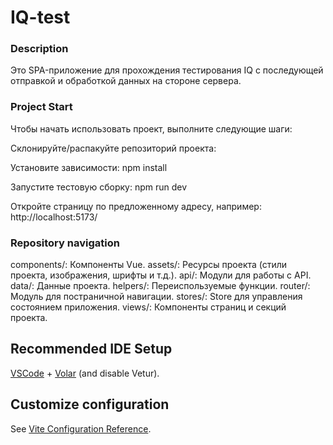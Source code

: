 # IQ-test

### Description

Это SPA-приложение для прохождения тестирования IQ с последующей отправкой и обработкой данных на стороне сервера. 

### Project Start

Чтобы начать использовать проект, выполните следующие шаги:

Склонируйте/распакуйте репозиторий проекта:

Установите зависимости:
npm install

Запустите тестовую сборку:
npm run dev

Откройте страницу по предложенному адресу, например:
http://localhost:5173/

### Repository navigation

components/: Компоненты Vue.
assets/: Ресурсы проекта (стили проекта, изображения, шрифты и т.д.).
api/: Модули для работы с API.
data/: Данные проекта.
helpers/: Переиспользуемые функции.
router/: Модуль для постраничной навигации.
stores/: Store для управления состоянием приложения.
views/: Компоненты страниц и секций проекта.

## Recommended IDE Setup

[VSCode](https://code.visualstudio.com/) + [Volar](https://marketplace.visualstudio.com/items?itemName=Vue.volar) (and disable Vetur).

## Customize configuration

See [Vite Configuration Reference](https://vitejs.dev/config/).
